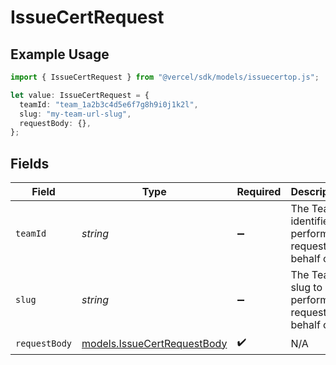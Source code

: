 # IssueCertRequest

## Example Usage

```typescript
import { IssueCertRequest } from "@vercel/sdk/models/issuecertop.js";

let value: IssueCertRequest = {
  teamId: "team_1a2b3c4d5e6f7g8h9i0j1k2l",
  slug: "my-team-url-slug",
  requestBody: {},
};
```

## Fields

| Field                                                            | Type                                                             | Required                                                         | Description                                                      | Example                                                          |
| ---------------------------------------------------------------- | ---------------------------------------------------------------- | ---------------------------------------------------------------- | ---------------------------------------------------------------- | ---------------------------------------------------------------- |
| `teamId`                                                         | *string*                                                         | :heavy_minus_sign:                                               | The Team identifier to perform the request on behalf of.         | team_1a2b3c4d5e6f7g8h9i0j1k2l                                    |
| `slug`                                                           | *string*                                                         | :heavy_minus_sign:                                               | The Team slug to perform the request on behalf of.               | my-team-url-slug                                                 |
| `requestBody`                                                    | [models.IssueCertRequestBody](../models/issuecertrequestbody.md) | :heavy_check_mark:                                               | N/A                                                              |                                                                  |